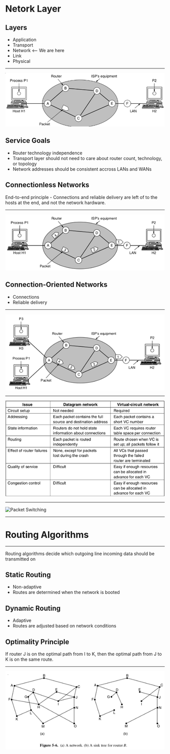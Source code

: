 Netork Layer
============

Layers
------

- Application
- Transport
- Network <-- We are here
- Link
- Physical

---

![Network Layer Environment](figures/5-1.png)

Service Goals
-------------

- Router technology independence
- Transport layer should not need to care about router count, technology, or topology
- Network addresses should be consistent accross LANs and WANs

Connectionless Networks
-----------------------

End-to-end principle - Connections and reliable delivery are left of to the hosts at the end, and not the network hardware.

---

![Connectionless datagram routing](figures/5-2.png)

Connection-Oriented Networks
----------------------------

- Connections
- Reliable delivery

---

![Virtual Circuit](figures/5-3.png)

---

![Comparison of connection-oriented and connectionless](figures/5-4.png)

---

![Packet Switching](https://upload.wikimedia.org/wikipedia/commons/f/f6/Packet_Switching.gif)

---

Routing Algorithms
==================

---

Routing algorithms decide which outgoing line incoming data should be transmitted on

Static Routing
--------------

- Non-adaptive
- Routes are determined when the network is booted

Dynamic Routing
---------------

- Adaptive
- Routes are adjusted based on network conditions

Optimality Principle
--------------------

If router J is on the optimal path from I to K, then the optimal path from J to K is on the same route.

---

![Sink Tree](figures/5-6.png)
